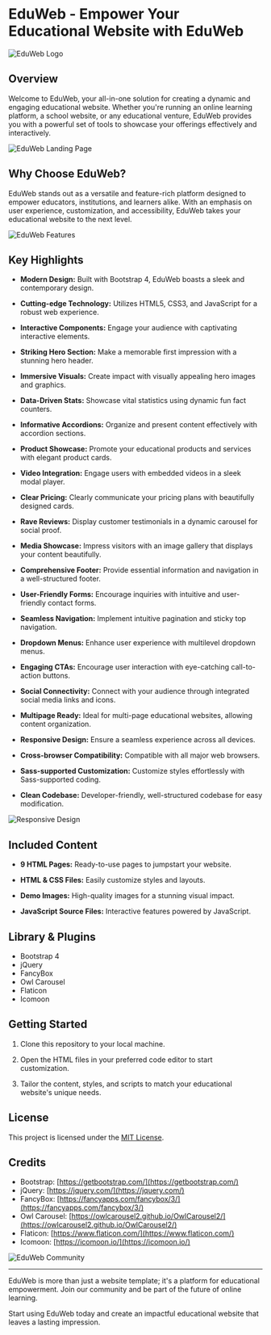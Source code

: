 # EduWeb - Empower Your Educational Website with EduWeb

![EduWeb Logo](images/eduweb-logo.png)

## Overview

Welcome to EduWeb, your all-in-one solution for creating a dynamic and engaging educational website. Whether you're running an online learning platform, a school website, or any educational venture, EduWeb provides you with a powerful set of tools to showcase your offerings effectively and interactively.

![EduWeb Landing Page](images/eduweb-landing.jpg)

## Why Choose EduWeb?

EduWeb stands out as a versatile and feature-rich platform designed to empower educators, institutions, and learners alike. With an emphasis on user experience, customization, and accessibility, EduWeb takes your educational website to the next level.

![EduWeb Features](images/eduweb-features.jpg)

## Key Highlights

- **Modern Design:** Built with Bootstrap 4, EduWeb boasts a sleek and contemporary design.

- **Cutting-edge Technology:** Utilizes HTML5, CSS3, and JavaScript for a robust web experience.

- **Interactive Components:** Engage your audience with captivating interactive elements.

- **Striking Hero Section:** Make a memorable first impression with a stunning hero header.

- **Immersive Visuals:** Create impact with visually appealing hero images and graphics.

- **Data-Driven Stats:** Showcase vital statistics using dynamic fun fact counters.

- **Informative Accordions:** Organize and present content effectively with accordion sections.

- **Product Showcase:** Promote your educational products and services with elegant product cards.

- **Video Integration:** Engage users with embedded videos in a sleek modal player.

- **Clear Pricing:** Clearly communicate your pricing plans with beautifully designed cards.

- **Rave Reviews:** Display customer testimonials in a dynamic carousel for social proof.

- **Media Showcase:** Impress visitors with an image gallery that displays your content beautifully.

- **Comprehensive Footer:** Provide essential information and navigation in a well-structured footer.

- **User-Friendly Forms:** Encourage inquiries with intuitive and user-friendly contact forms.

- **Seamless Navigation:** Implement intuitive pagination and sticky top navigation.

- **Dropdown Menus:** Enhance user experience with multilevel dropdown menus.

- **Engaging CTAs:** Encourage user interaction with eye-catching call-to-action buttons.

- **Social Connectivity:** Connect with your audience through integrated social media links and icons.

- **Multipage Ready:** Ideal for multi-page educational websites, allowing content organization.

- **Responsive Design:** Ensure a seamless experience across all devices.

- **Cross-browser Compatibility:** Compatible with all major web browsers.

- **Sass-supported Customization:** Customize styles effortlessly with Sass-supported coding.

- **Clean Codebase:** Developer-friendly, well-structured codebase for easy modification.

![Responsive Design](images/responsive-design.jpg)

## Included Content

- **9 HTML Pages:** Ready-to-use pages to jumpstart your website.

- **HTML & CSS Files:** Easily customize styles and layouts.

- **Demo Images:** High-quality images for a stunning visual impact.

- **JavaScript Source Files:** Interactive features powered by JavaScript.

## Library & Plugins

- Bootstrap 4
- jQuery
- FancyBox
- Owl Carousel
- Flaticon
- Icomoon

## Getting Started

1. Clone this repository to your local machine.

2. Open the HTML files in your preferred code editor to start customization.

3. Tailor the content, styles, and scripts to match your educational website's unique needs.

## License

This project is licensed under the [MIT License](LICENSE).

## Credits

- Bootstrap: [https://getbootstrap.com/](https://getbootstrap.com/)
- jQuery: [https://jquery.com/](https://jquery.com/)
- FancyBox: [https://fancyapps.com/fancybox/3/](https://fancyapps.com/fancybox/3/)
- Owl Carousel: [https://owlcarousel2.github.io/OwlCarousel2/](https://owlcarousel2.github.io/OwlCarousel2/)
- Flaticon: [https://www.flaticon.com/](https://www.flaticon.com/)
- Icomoon: [https://icomoon.io/](https://icomoon.io/)

![EduWeb Community](images/eduweb-community.jpg)

---

EduWeb is more than just a website template; it's a platform for educational empowerment. Join our community and be part of the future of online learning.

Start using EduWeb today and create an impactful educational website that leaves a lasting impression.
